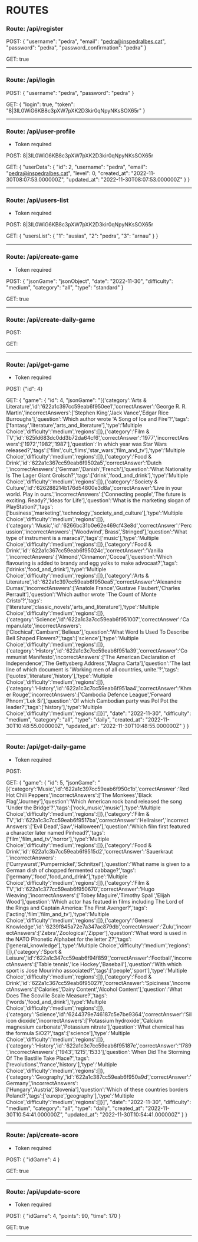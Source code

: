 # ROUTES

### Route: /api/register

POST: {
"username": "pedra",
"email": "pedra@inspedralbes.cat",
"password": "pedra",
"password_confirmation": "pedra"
}

GET: true

---

### Route: /api/login

POST: {
"username": "pedra",
"password": "pedra"
}

GET: {
"login": true,
"token": "8|3IL0WiG6KB8c3pXW7pXK2D3kir0qNpyNKsSOX65r"
}

---

### Route: /api/user-profile

- Token required

POST: 8|3IL0WiG6KB8c3pXW7pXK2D3kir0qNpyNKsSOX65r

GET: {
"userData": {
"id": 2,
"username": "pedra",
"email": "pedra@inspedralbes.cat",
"level": 0,
"created_at": "2022-11-30T08:07:53.000000Z",
"updated_at": "2022-11-30T08:07:53.000000Z"
}
}

---

### Route: /api/users-list

- Token required

POST: 8|3IL0WiG6KB8c3pXW7pXK2D3kir0qNpyNKsSOX65r

GET: {
"usersList": {
"1": "ausias",
"2": "pedra",
"3": "arnau"
}
}

---

### Route: /api/create-game

- Token required

POST: {
"jsonGame": "jsonObject",
"date": "2022-11-30",
"difficulty": "medium",
"category": "all",
"type": "standard"
}

GET: true

---

### Route: /api/create-daily-game

POST:

GET:

---

### Route: /api/get-game

- Token required

POST: {"id": 4}

GET: {
"game": {
"id": 4,
"jsonGame": "[{'category':'Arts & Literature','id':'622a1c397cc59eab6f950ee1','correctAnswer':'George R. R. Martin','incorrectAnswers':['Stephen King','Jack Vance','Edgar Rice Burroughs'],'question':'Which author wrote 'A Song of Ice and Fire'?','tags':['fantasy','literature','arts_and_literature'],'type':'Multiple Choice','difficulty':'medium','regions':[]},{'category':'Film & TV','id':'625fd683dc0dd3b72da64cf6','correctAnswer':'1977','incorrectAnswers':['1972','1982','1987'],'question':'In which year was Star Wars released?','tags':['film','cult_films','star_wars','film_and_tv'],'type':'Multiple Choice','difficulty':'medium','regions':[]},{'category':'Food & Drink','id':'622a1c367cc59eab6f9502a5','correctAnswer':'Dutch ','incorrectAnswers':['German','Danish','French'],'question':'What Nationality Is The Lager Giant Grolsch?','tags':['drink','food_and_drink'],'type':'Multiple Choice','difficulty':'medium','regions':[]},{'category':'Society & Culture','id':'626288214b176d54800e3d8a','correctAnswer':'Live in your world. Play in ours.','incorrectAnswers':['Connecting people','The future is exciting. Ready?','Ideas for Life'],'question':'What is the marketing slogan of PlayStation?','tags':['business','marketing','technology','society_and_culture'],'type':'Multiple Choice','difficulty':'medium','regions':[]},{'category':'Music','id':'6266bc31b0e62e469cf43e8d','correctAnswer':'Percussion','incorrectAnswers':['Woodwind','Brass','Stringed'],'question':'What type of instrument is a maraca?','tags':['music'],'type':'Multiple Choice','difficulty':'medium','regions':[]},{'category':'Food & Drink','id':'622a1c367cc59eab6f95024c','correctAnswer':'Vanilla ','incorrectAnswers':['Almond','Cinnamon','Cocoa'],'question':'Which flavouring is added to brandy and egg yolks to make advocaat?','tags':['drinks','food_and_drink'],'type':'Multiple Choice','difficulty':'medium','regions':[]},{'category':'Arts & Literature','id':'622a1c397cc59eab6f950ea5','correctAnswer':'Alexandre Dumas','incorrectAnswers':['Anatole France','Gustave Flaubert','Charles Perrault'],'question':'Which author wrote 'The Count of Monte Cristo'?','tags':['literature','classic_novels','arts_and_literature'],'type':'Multiple Choice','difficulty':'medium','regions':[]},{'category':'Science','id':'622a1c3a7cc59eab6f951007','correctAnswer':'Campanulate','incorrectAnswers':['Clochical','Cambarn','Belieux'],'question':'What Word Is Used To Describe Bell Shaped Flowers?','tags':['science'],'type':'Multiple Choice','difficulty':'medium','regions':[]},{'category':'History','id':'622a1c3c7cc59eab6f951a39','correctAnswer':'Communist Manifesto','incorrectAnswers':['The American Declaration of Independence','The Gettysberg Address','Magna Carta'],'question':'The last line of which document is 'Working men of all countries, unite.'?','tags':['quotes','literature','history'],'type':'Multiple Choice','difficulty':'medium','regions':[]},{'category':'History','id':'622a1c3c7cc59eab6f951aa4','correctAnswer':'Khmer Rouge','incorrectAnswers':['Cambodia Defence League','Forward Phnom','Lek Si'],'question':'Of which Cambodian party was Pol Pot the leader?','tags':['history'],'type':'Multiple Choice','difficulty':'medium','regions':[]}]",
"date": "2022-11-30",
"difficulty": "medium",
"category": "all",
"type": "daily",
"created_at": "2022-11-30T10:48:55.000000Z",
"updated_at": "2022-11-30T10:48:55.000000Z"
}
}

---

### Route: /api/get-daily-game

- Token required

POST:

GET: {
"game": {
"id": 5,
"jsonGame": "[{'category':'Music','id':'622a1c397cc59eab6f950c1b','correctAnswer':'Red Hot Chili Peppers','incorrectAnswers':['The Monkees','Black Flag','Journey'],'question':'Which American rock band released the song 'Under the Bridge'?','tags':['rock_music','music'],'type':'Multiple Choice','difficulty':'medium','regions':[]},{'category':'Film & TV','id':'622a1c3c7cc59eab6f9517ba','correctAnswer':'Hellraiser','incorrectAnswers':['Evil Dead','Saw','Halloween'],'question':'Which film first featured a character later named Pinhead?','tags':['film','film_and_tv','horror'],'type':'Multiple Choice','difficulty':'medium','regions':[]},{'category':'Food & Drink','id':'622a1c3b7cc59eab6f9515d2','correctAnswer':'Sauerkraut ','incorrectAnswers':['Currywurst','Pumpernickel','Schnitzel'],'question':'What name is given to a German dish of chopped fermented cabbage?','tags':['germany','food','food_and_drink'],'type':'Multiple Choice','difficulty':'medium','regions':[]},{'category':'Film & TV','id':'622a1c377cc59eab6f950670','correctAnswer':'Hugo Weaving','incorrectAnswers':['Tobey Maguire','Timothy Spall','Elijah Wood'],'question':'Which actor has featued in films including The Lord of the Rings and Captain America: The First Avenger?','tags':['acting','film','film_and_tv'],'type':'Multiple Choice','difficulty':'medium','regions':[]},{'category':'General Knowledge','id':'6239f845a72e7a347ac879db','correctAnswer':'Zulu','incorrectAnswers':['Zebra','Zoological','Zipper'],'question':'What word is used in the NATO Phonetic Alphabet for the letter Z?','tags':['general_knowledge'],'type':'Multiple Choice','difficulty':'medium','regions':[]},{'category':'Sport & Leisure','id':'622a1c347cc59eab6f94f859','correctAnswer':'Football','incorrectAnswers':['Table tennis','Ice Hockey','Baseball'],'question':'With which sport is Jose Mourinho associated?','tags':['people','sport'],'type':'Multiple Choice','difficulty':'medium','regions':[]},{'category':'Food & Drink','id':'622a1c367cc59eab6f95027f','correctAnswer':'Spiciness','incorrectAnswers':['Calories','Dairy Content','Alcohol Content'],'question':'What Does The Scoville Scale Measure?','tags':['words','food_and_drink'],'type':'Multiple Choice','difficulty':'medium','regions':[]},{'category':'Science','id':'6244379e746187c5e7be9364','correctAnswer':'Silicon dioxide','incorrectAnswers':['Potassium hydroxide','Calcium magnesium carbonate','Potassium nitrate'],'question':'What chemical has the formula SiO2?','tags':['science'],'type':'Multiple Choice','difficulty':'medium','regions':[]},{'category':'History','id':'622a1c3c7cc59eab6f95187e','correctAnswer':'1789','incorrectAnswers':['1943','1215','1533'],'question':'When Did The Storming Of The Bastille Take Place?','tags':['revolutions','france','history'],'type':'Multiple Choice','difficulty':'medium','regions':[]},{'category':'Geography','id':'622a1c387cc59eab6f950a9d','correctAnswer':'Germany','incorrectAnswers':['Hungary','Austria','Slovenia'],'question':'Which of these countries borders Poland?','tags':['europe','geography'],'type':'Multiple Choice','difficulty':'medium','regions':[]}]",
"date": "2022-11-30",
"difficulty": "medium",
"category": "all",
"type": "daily",
"created_at": "2022-11-30T10:54:41.000000Z",
"updated_at": "2022-11-30T10:54:41.000000Z"
}
}

---

### Route: /api/create-score

- Token required

POST: {
"idGame": 4
}

GET: true

---

### Route: /api/update-score

- Token required

POST: {
"idGame": 4,
"points": 90,
"time": 170
}

GET: true

---
